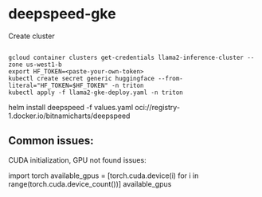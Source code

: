 # deepspeed-gke

Create cluster
```

```


```
gcloud container clusters get-credentials llama2-inference-cluster --zone us-west1-b
export HF_TOKEN=<paste-your-own-token>
kubectl create secret generic huggingface --from-literal="HF_TOKEN=$HF_TOKEN" -n triton
kubectl apply -f llama2-gke-deploy.yaml -n triton
```

helm install deepspeed -f values.yaml oci://registry-1.docker.io/bitnamicharts/deepspeed

## Common issues:

CUDA initialization, GPU not found issues:

import torch
available_gpus = [torch.cuda.device(i) for i in range(torch.cuda.device_count())]
available_gpus
